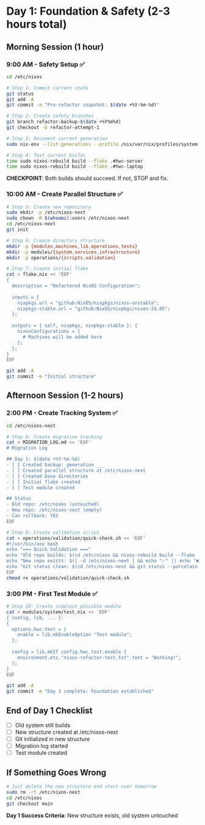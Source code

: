 # Day 1: Foundation & Safety (2-3 hours total)

## Morning Session (1 hour)
### 9:00 AM - Safety Setup ✅

```bash
cd /etc/nixos

# Step 1: Commit current state
git status
git add -A
git commit -m "Pre-refactor snapshot: $(date +%Y-%m-%d)"

# Step 2: Create safety branches
git branch refactor-backup-$(date +%Y%m%d)
git checkout -b refactor-attempt-1

# Step 3: Document current generation
sudo nix-env --list-generations --profile /nix/var/nix/profiles/system | tail -3 > generation-backup.txt

# Step 4: Test current builds
time sudo nixos-rebuild build --flake .#hwc-server
time sudo nixos-rebuild build --flake .#hwc-laptop
```

**CHECKPOINT**: Both builds should succeed. If not, STOP and fix.

### 10:00 AM - Create Parallel Structure ✅

```bash
# Step 5: Create new repository
sudo mkdir -p /etc/nixos-next
sudo chown -R $(whoami):users /etc/nixos-next
cd /etc/nixos-next
git init

# Step 6: Create directory structure
mkdir -p {modules,machines,lib,operations,tests}
mkdir -p modules/{system,services,infrastructure}
mkdir -p operations/{scripts,validation}

# Step 7: Create initial flake
cat > flake.nix << 'EOF'
{
  description = "Refactored NixOS Configuration";
  
  inputs = {
    nixpkgs.url = "github:NixOS/nixpkgs/nixos-unstable";
    nixpkgs-stable.url = "github:NixOS/nixpkgs/nixos-24.05";
  };
  
  outputs = { self, nixpkgs, nixpkgs-stable }: {
    nixosConfigurations = {
      # Machines will be added here
    };
  };
}
EOF

git add -A
git commit -m "Initial structure"
```

## Afternoon Session (1-2 hours)

### 2:00 PM - Create Tracking System ✅

```bash
cd /etc/nixos-next

# Step 8: Create migration tracking
cat > MIGRATION_LOG.md << 'EOF'
# Migration Log

## Day 1: $(date +%Y-%m-%d)
- [ ] Created backup: generation ___
- [ ] Created parallel structure at /etc/nixos-next
- [ ] Created base directories
- [ ] Initial flake created
- [ ] Test module created

## Status
- Old repo: /etc/nixos (untouched)
- New repo: /etc/nixos-next (empty)
- Can rollback: YES
EOF

# Step 9: Create validation script
cat > operations/validation/quick-check.sh << 'EOF'
#!/usr/bin/env bash
echo "=== Quick Validation ==="
echo "Old repo builds: $(cd /etc/nixos && nixos-rebuild build --flake .#hwc-server &>/dev/null && echo "✅" || echo "❌")"
echo "New repo exists: $([ -d /etc/nixos-next ] && echo "✅" || echo "❌")"
echo "Git status clean: $(cd /etc/nixos-next && git status --porcelain | wc -l | grep -q "^0$" && echo "✅" || echo "❌")"
EOF
chmod +x operations/validation/quick-check.sh
```

### 3:00 PM - First Test Module ✅

```bash
# Step 10: Create simplest possible module
cat > modules/system/test.nix << 'EOF'
{ config, lib, ... }:
{
  options.hwc.test = {
    enable = lib.mkEnableOption "Test module";
  };
  
  config = lib.mkIf config.hwc.test.enable {
    environment.etc."nixos-refactor-test.txt".text = "Working!";
  };
}
EOF

git add -A
git commit -m "Day 1 complete: Foundation established"
```

## End of Day 1 Checklist

- [ ] Old system still builds
- [ ] New structure created at /etc/nixos-next
- [ ] Git initialized in new structure
- [ ] Migration log started
- [ ] Test module created

## If Something Goes Wrong

```bash
# Just delete the new structure and start over tomorrow
sudo rm -rf /etc/nixos-next
cd /etc/nixos
git checkout main
```

**Day 1 Success Criteria**: New structure exists, old system untouched
